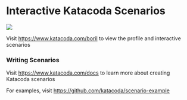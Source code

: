 # Interactive Katacoda Scenarios

[![](http://shields.katacoda.com/katacoda/boril/count.svg)](https://www.katacoda.com/boril "Get your profile on Katacoda.com")

Visit https://www.katacoda.com/boril to view the profile and interactive scenarios

### Writing Scenarios
Visit https://www.katacoda.com/docs to learn more about creating Katacoda scenarios

For examples, visit https://github.com/katacoda/scenario-example
